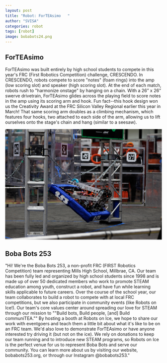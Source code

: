 ```yaml
---
layout: post
title: "Robot: ForTEAsimo   "
author: "SVISA"
categories: robot
tags: [robot]
image: bobabots24.png
---
```


## ForTEAsimo

ForTEAsimo was built entirely by high school students to compete in this year's FRC (First Robotics Competition) challenge, CRESCENDO. In CRESCENDO, robots compete to score "notes" (foam rings) into the amp (low scoring slot) and speaker (high scoring slot). At the end of each match, robots rush to "harmonize onstage" by hanging on a chain. With a  26” x 26” swerve drivetrain, ForTEAsimo glides across the playing field to score notes in the amp using its scoring arm and hook. Fun fact--this hook design won us the Creativity Award at the FRC Silicon Valley Regional earlier this year in March! That same scoring arm doubles as a climbing mechanism, which features four hooks, two attached to each side of the arm, allowing us to lift ourselves onto the stage's chain and hang (similar to a seesaw). 


![](/assets/img/bobabots24-1.png)

## Boba Bots 253

"Hi! We're the Boba Bots 253, a non-profit FRC (FIRST Robotics Competition) team representing Mills High School, Millbrae, CA. Our team has been fully led and organized by high school students since 1998 and is made up of over 50 dedicated members who work to promote STEAM education among youth, construct a robot, and have fun while learning skills applicable to future careers. Over the course of the school year, our team collaborates to build a robot to compete with at local FRC competitions, but we also participate in community events (like Robots on Ice!). 
Our team's core values center around spreading our love for STEAM through our mission to ""Build bots, Build people, [and] Build communiTEA."" By hosting a booth at Robots on Ice, we hope to share our work with eventgoers and teach them a little bit about what it's like to be on an FRC team. We'd also love to demonstrate ForTEAsimo or have anyone interested try driving it (but not on the ice). We rely on donations to keep our team running and to introduce new STEAM programs, so Robots on Ice is the perfect venue for us to represent Boba Bots and serve our community. You can learn more about us by visiting our website, bobabots253.org, or through our Instagram @bobabots253."
